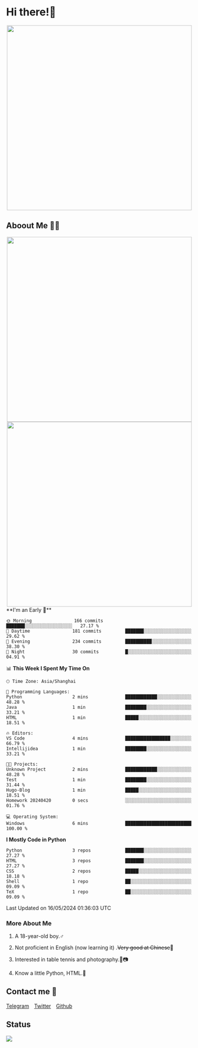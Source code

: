 # Hi there!🎉

<div align=center><img src="https://count.getloli.com/get/@Cicada000?theme=moebooru" width=500px></div>

## Aboout Me 👀💦

<div align=center>
<img src="https://github-readme-stats.vercel.app/api?username=Cicada000&show_icons=true&theme=tokyonight" width=500px>
<br>
<img src="https://github-readme-stats.vercel.app/api/top-langs/?username=Cicada000&show_icons=true&theme=tokyonight&layout=compact" width=500px>
</div>
<!--START_SECTION:waka-->
**I'm an Early 🐤** 

```text
🌞 Morning                166 commits         ███████░░░░░░░░░░░░░░░░░░   27.17 % 
🌆 Daytime                181 commits         ███████░░░░░░░░░░░░░░░░░░   29.62 % 
🌃 Evening                234 commits         ██████████░░░░░░░░░░░░░░░   38.30 % 
🌙 Night                  30 commits          █░░░░░░░░░░░░░░░░░░░░░░░░   04.91 % 
```


📊 **This Week I Spent My Time On** 

```text
🕑︎ Time Zone: Asia/Shanghai

💬 Programming Languages: 
Python                   2 mins              ████████████░░░░░░░░░░░░░   48.28 % 
Java                     1 min               ████████░░░░░░░░░░░░░░░░░   33.21 % 
HTML                     1 min               █████░░░░░░░░░░░░░░░░░░░░   18.51 % 

🔥 Editors: 
VS Code                  4 mins              █████████████████░░░░░░░░   66.79 % 
Intellijidea             1 min               ████████░░░░░░░░░░░░░░░░░   33.21 % 

🐱‍💻 Projects: 
Unknown Project          2 mins              ████████████░░░░░░░░░░░░░   48.28 % 
Test                     1 min               ████████░░░░░░░░░░░░░░░░░   31.44 % 
Hugo-Blog                1 min               █████░░░░░░░░░░░░░░░░░░░░   18.51 % 
Homework 20240420        0 secs              ░░░░░░░░░░░░░░░░░░░░░░░░░   01.76 % 

💻 Operating System: 
Windows                  6 mins              █████████████████████████   100.00 % 
```

**I Mostly Code in Python** 

```text
Python                   3 repos             ███████░░░░░░░░░░░░░░░░░░   27.27 % 
HTML                     3 repos             ███████░░░░░░░░░░░░░░░░░░   27.27 % 
CSS                      2 repos             █████░░░░░░░░░░░░░░░░░░░░   18.18 % 
Shell                    1 repo              ██░░░░░░░░░░░░░░░░░░░░░░░   09.09 % 
TeX                      1 repo              ██░░░░░░░░░░░░░░░░░░░░░░░   09.09 % 
```




 Last Updated on 16/05/2024 01:36:03 UTC
<!--END_SECTION:waka-->

### More About Me

1. A 18-year-old boy.♂

2. Not proficient in English (now learning it) .~~Very good at Chinese~~🤣

3. Interested in table tennis and photography.🏓📷

4. Know a little Python, HTML.🐍


## Contact me 💬

[Telegram](https://t.me/CicadaLYW)&emsp;[Twitter](https://twitter.com/Cicada0001)&emsp;[Github](https://github.com/Cicada000)

## Status
<img src="https://weather-icon.journeyad.repl.co/@hangzhou?v=1" align="left">







